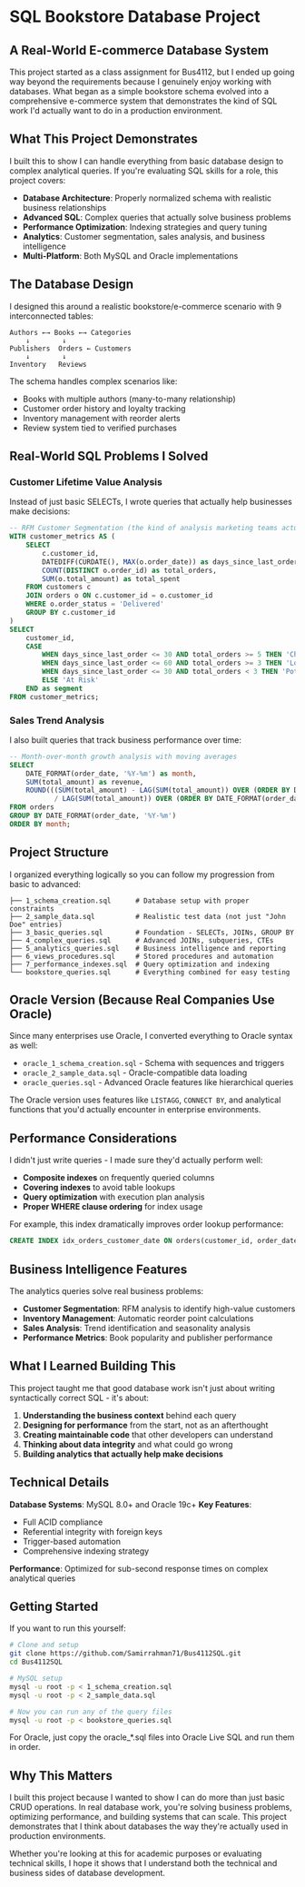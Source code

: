 # SQL Bookstore Database Project

## A Real-World E-commerce Database System

This project started as a class assignment for Bus4112, but I ended up going way beyond the requirements because I genuinely enjoy working with databases. What began as a simple bookstore schema evolved into a comprehensive e-commerce system that demonstrates the kind of SQL work I'd actually want to do in a production environment.

## What This Project Demonstrates

I built this to show I can handle everything from basic database design to complex analytical queries. If you're evaluating SQL skills for a role, this project covers:

- **Database Architecture**: Properly normalized schema with realistic business relationships
- **Advanced SQL**: Complex queries that actually solve business problems
- **Performance Optimization**: Indexing strategies and query tuning 
- **Analytics**: Customer segmentation, sales analysis, and business intelligence
- **Multi-Platform**: Both MySQL and Oracle implementations

## The Database Design

I designed this around a realistic bookstore/e-commerce scenario with 9 interconnected tables:

```
Authors ←→ Books ←→ Categories
    ↓        ↓
Publishers  Orders ← Customers
    ↓        ↓
Inventory   Reviews
```

The schema handles complex scenarios like:
- Books with multiple authors (many-to-many relationship)
- Customer order history and loyalty tracking
- Inventory management with reorder alerts
- Review system tied to verified purchases

## Real-World SQL Problems I Solved

### Customer Lifetime Value Analysis
Instead of just basic SELECTs, I wrote queries that actually help businesses make decisions:

```sql
-- RFM Customer Segmentation (the kind of analysis marketing teams actually need)
WITH customer_metrics AS (
    SELECT 
        c.customer_id,
        DATEDIFF(CURDATE(), MAX(o.order_date)) as days_since_last_order,
        COUNT(DISTINCT o.order_id) as total_orders,
        SUM(o.total_amount) as total_spent
    FROM customers c
    JOIN orders o ON c.customer_id = o.customer_id
    WHERE o.order_status = 'Delivered'
    GROUP BY c.customer_id
)
SELECT 
    customer_id,
    CASE 
        WHEN days_since_last_order <= 30 AND total_orders >= 5 THEN 'Champions'
        WHEN days_since_last_order <= 60 AND total_orders >= 3 THEN 'Loyal'
        WHEN days_since_last_order <= 30 AND total_orders < 3 THEN 'Potential'
        ELSE 'At Risk'
    END as segment
FROM customer_metrics;
```

### Sales Trend Analysis
I also built queries that track business performance over time:

```sql
-- Month-over-month growth analysis with moving averages
SELECT 
    DATE_FORMAT(order_date, '%Y-%m') as month,
    SUM(total_amount) as revenue,
    ROUND(((SUM(total_amount) - LAG(SUM(total_amount)) OVER (ORDER BY DATE_FORMAT(order_date, '%Y-%m'))) 
           / LAG(SUM(total_amount)) OVER (ORDER BY DATE_FORMAT(order_date, '%Y-%m'))) * 100, 2) as growth_rate
FROM orders 
GROUP BY DATE_FORMAT(order_date, '%Y-%m')
ORDER BY month;
```

## Project Structure

I organized everything logically so you can follow my progression from basic to advanced:

```
├── 1_schema_creation.sql      # Database setup with proper constraints
├── 2_sample_data.sql          # Realistic test data (not just "John Doe" entries)
├── 3_basic_queries.sql        # Foundation - SELECTs, JOINs, GROUP BY
├── 4_complex_queries.sql      # Advanced JOINs, subqueries, CTEs
├── 5_analytics_queries.sql    # Business intelligence and reporting
├── 6_views_procedures.sql     # Stored procedures and automation
├── 7_performance_indexes.sql  # Query optimization and indexing
└── bookstore_queries.sql      # Everything combined for easy testing
```

## Oracle Version (Because Real Companies Use Oracle)

Since many enterprises use Oracle, I converted everything to Oracle syntax as well:

- `oracle_1_schema_creation.sql` - Schema with sequences and triggers
- `oracle_2_sample_data.sql` - Oracle-compatible data loading
- `oracle_queries.sql` - Advanced Oracle features like hierarchical queries

The Oracle version uses features like `LISTAGG`, `CONNECT BY`, and analytical functions that you'd actually encounter in enterprise environments.

## Performance Considerations

I didn't just write queries - I made sure they'd actually perform well:

- **Composite indexes** on frequently queried columns
- **Covering indexes** to avoid table lookups
- **Query optimization** with execution plan analysis
- **Proper WHERE clause ordering** for index usage

For example, this index dramatically improves order lookup performance:
```sql
CREATE INDEX idx_orders_customer_date ON orders(customer_id, order_date DESC);
```

## Business Intelligence Features

The analytics queries solve real business problems:

- **Customer Segmentation**: RFM analysis to identify high-value customers
- **Inventory Management**: Automatic reorder point calculations
- **Sales Analysis**: Trend identification and seasonality analysis
- **Performance Metrics**: Book popularity and publisher performance

## What I Learned Building This

This project taught me that good database work isn't just about writing syntactically correct SQL - it's about:

1. **Understanding the business context** behind each query
2. **Designing for performance** from the start, not as an afterthought
3. **Creating maintainable code** that other developers can understand
4. **Thinking about data integrity** and what could go wrong
5. **Building analytics that actually help make decisions**

## Technical Details

**Database Systems**: MySQL 8.0+ and Oracle 19c+
**Key Features**: 
- Full ACID compliance
- Referential integrity with foreign keys
- Trigger-based automation
- Comprehensive indexing strategy

**Performance**: Optimized for sub-second response times on complex analytical queries

## Getting Started

If you want to run this yourself:

```bash
# Clone and setup
git clone https://github.com/Samirrahman71/Bus4112SQL.git
cd Bus4112SQL

# MySQL setup
mysql -u root -p < 1_schema_creation.sql
mysql -u root -p < 2_sample_data.sql

# Now you can run any of the query files
mysql -u root -p < bookstore_queries.sql
```

For Oracle, just copy the oracle_*.sql files into Oracle Live SQL and run them in order.

## Why This Matters

I built this project because I wanted to show I can do more than just basic CRUD operations. In real database work, you're solving business problems, optimizing performance, and building systems that can scale. This project demonstrates that I think about databases the way they're actually used in production environments.

Whether you're looking at this for academic purposes or evaluating technical skills, I hope it shows that I understand both the technical and business sides of database development.


